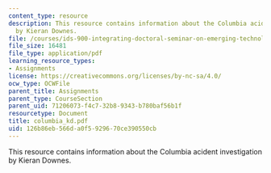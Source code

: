 ```yaml
---
content_type: resource
description: This resource contains information about the Columbia acident investigation
  by Kieran Downes.
file: /courses/ids-900-integrating-doctoral-seminar-on-emerging-technologies-fall-2005/126b86eb566da0f5929670ce390550cb_columbia_kd.pdf
file_size: 16481
file_type: application/pdf
learning_resource_types:
- Assignments
license: https://creativecommons.org/licenses/by-nc-sa/4.0/
ocw_type: OCWFile
parent_title: Assignments
parent_type: CourseSection
parent_uid: 71206073-f4c7-32b8-9343-b780baf56b1f
resourcetype: Document
title: columbia_kd.pdf
uid: 126b86eb-566d-a0f5-9296-70ce390550cb
---
```

This resource contains information about the Columbia acident investigation by Kieran Downes.